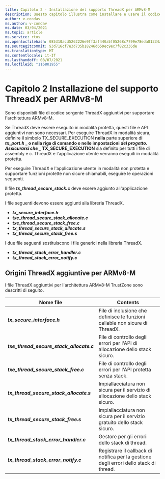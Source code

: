 ```yaml
---
title: Capitolo 2 - Installazione del supporto ThreadX per ARMv8-M
description: Questo capitolo illustra come installare e usare il codice sorgente ThreadX per l'architettura ARMv8-M.
author: v-condav
ms.author: v-condav
ms.date: 03/04/2021
ms.topic: article
ms.service: rtos
ms.openlocfilehash: 085310acd5262226e9ff3af440a5f05268c7799e78eda81334a13b736222b95c
ms.sourcegitcommit: 93d716cf7e3d735b18246d659ec9ec7f82c336de
ms.translationtype: MT
ms.contentlocale: it-IT
ms.lasthandoff: 08/07/2021
ms.locfileid: "116801955"
---
```

#  <a name="chapter-2--installing-threadx-support-for-armv8-m"></a>Capitolo 2 Installazione del supporto ThreadX per ARMv8-M

Sono disponibili file di codice sorgente ThreadX aggiuntivi per supportare l'architettura ARMv8-M.

Se ThreadX deve essere eseguito in modalità protetta, questi file e API aggiuntivi non sono necessari. Per eseguire ThreadX in modalità sicura, definire il simbolo TX_SECURE_EXECUTION **nella** parte superiore di **_tx_port.h_ _ o nella riga di comando o nelle impostazioni *del progetto. Assicurarsi che _* TX_SECURE_EXECUTION** sia definito per tutti i file di assembly e c. ThreadX e l'applicazione utente verranno eseguiti in modalità protetta.

Per eseguire ThreadX e l'applicazione utente in modalità non protetta e supportare funzioni protette non sicure chiamabili, eseguire le operazioni seguenti.

Il file ***tx_thread_secure_stack.c*** deve essere aggiunto all'applicazione protetta.

I file seguenti devono essere aggiunti alla libreria ThreadX.

- ***tx_secure_interface.h***
- ***txe_thread_secure_stack_allocate.c***
- ***txe_thread_secure_stack_free.c***
- ***tx_thread_secure_stack_allocate.s***
- ***tx_thread_secure_stack_free.s***

I due file seguenti sostituiscono i file generici nella libreria ThreadX.

- ***tx_thread_stack_error_handler.c***
- ***tx_thread_stack_error_notify.c***

## <a name="additional-threadx-sources-for-armv8-m"></a>Origini ThreadX aggiuntive per ARMv8-M

I file ThreadX aggiuntivi per l'architettura ARMv8-M TrustZone sono descritti di seguito.

  | **Nome file**                            | **Contents**                                                        |
  |------------------------------------------|---------------------------------------------------------------------|
  | ***tx_secure_interface.h***              | File di inclusione che definisce le funzioni callable non sicure di ThreadX. |
  | ***txe_thread_secure_stack_allocate.c*** |  File di controllo degli errori per l'API di allocazione dello stack sicuro. |
  | ***txe_thread_secure_stack_free.c***     |  File di controllo degli errori per l'API protetta senza stack. |
  | ***tx_thread_secure_stack_allocate.s***  |  Impiallacciatura non sicura per il servizio di allocazione dello stack sicuro. |
  | ***tx_thread_secure_stack_free.s***      |  Impiallacciatura non sicura per il servizio gratuito dello stack sicuro. |
  | ***tx_thread_stack_error_handler.c***    |  Gestore per gli errori dello stack di thread. |
  | ***tx_thread_stack_error_notify.c***     |  Registrare il callback di notifica per la gestione degli errori dello stack di thread. |

